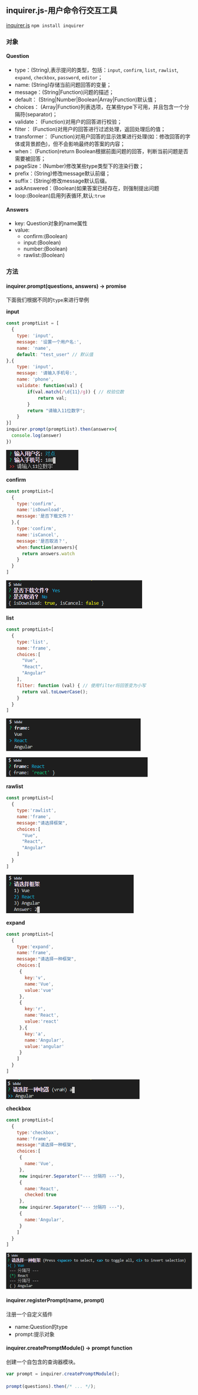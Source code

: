 ## inquirer.js-用户命令行交互工具

[inquirer.js](https://www.npmjs.com/package/inquirer)
```npm install inquirer```

### 对象

#### Question

+ type：(String),表示提问的类型，包括：`input`, `confirm`, `list`, `rawlist`, `expand`, `checkbox`, `password`, `editor`；
+ name: (String)存储当前问题回答的变量；
+ message：(String|Function)问题的描述；
+ default： (String|Number|Boolean|Array|Function)默认值；
+ choices： (Array|Function)列表选项，在某些type下可用，并且包含一个分隔符(separator)；
+ validate： (Function)对用户的回答进行校验；
+ filter： (Function)对用户的回答进行过滤处理，返回处理后的值；
+ transformer： (Function)对用户回答的显示效果进行处理(如：修改回答的字体或背景颜色)，但不会影响最终的答案的内容；
+ when： (Function)return  Boolean根据前面问题的回答，判断当前问题是否需要被回答；
+ pageSize：(Number)修改某些type类型下的渲染行数；
+ prefix：(String)修改message默认前缀；
+ suffix：(String)修改message默认后缀。
+ askAnswered：(Boolean)如果答案已经存在，则强制提出问题
+ loop:(Boolean)启用列表循环,默认:`true`

#### Answers
+ key: Question对象的name属性
+ value:
  - confirm:(Boolean)
  - input:(Boolean)
  - number:(Boolean)
  - rawlist:(Boolean)

### 方法

#### inquirer.prompt(questions, answers) -> promise

下面我们根据不同的`type`来进行举例

**input**
```js
const promptList = [
  {
    type: 'input',
    message: '设置一个用户名:',
    name: 'name',
    default: "test_user" // 默认值
},{
    type: 'input',
    message: '请输入手机号:',
    name: 'phone',
    validate: function(val) {
        if(val.match(/\d{11}/g)) { // 校验位数
            return val;
        }
        return "请输入11位数字";
    }
}]
inquirer.prompt(promptList).then(answer=>{
  console.log(answer)
})
```

![input](../static/images/node/requirer/input.png)

**confirm**

```js
const promptList=[
  {
    type:'confirm',
    name:'isDownload',
    message:'是否下载文件？'
  },{
    type:'confirm',
    name:'isCancel',
    message:'是否取消？',
    when:function(answers){
      return answers.watch
    }
  }
]
```
![confirm](../static/images/node/requirer/confirm.png)

**list**

```js
const promptList=[
  {
    type:'list',
    name:'frame',
    choices:[
      "Vue",
      "React",
      "Angular"
    ],
    filter: function (val) { // 使用filter将回答变为小写
      return val.toLowerCase();
    }
  }
]
```
![list](../static/images/node/requirer/list.png)

![list-result](../static/images/node/requirer/list-result.png)

**rawlist**

```js
const promptList=[
  {
    type:'rawlist',
    name:'frame',
    message:"请选择框架",
    choices:[
      "Vue",
      "React",
      "Angular"
    ]
  }
]
```
![rawlist](../static/images/node/requirer/rawlist.png)

**expand**

```js
const promptList=[
  {
    type:'expand',
    name:'frame',
    message:"请选择一种框架",
    choices:[
     {
       key:'v',
       name:'Vue',
       value:'vue'
     },
     {
       key:'r',
       name:'React',
       value:'react'
     },{
       key:'a',
       name:'Angular',
       value:'angular'
     }
    ]
  }
]
```

![expand](../static/images/node/requirer/expand.png)

**checkbox**

```js
const promptList=[
  {
    type:'checkbox',
    name:'frame',
    message:"请选择一种框架",
    choices:[
     {
       name:'Vue',
     },
     new inquirer.Separator("--- 分隔符 ---"),
     {
       name:'React',
       checked:true
     },
     new inquirer.Separator("--- 分隔符 ---"),
     {
       name:'Angular',
     }
    ]
  }
]
```

![checkbox](../static/images/node/requirer/checkbox.png)



#### inquirer.registerPrompt(name, prompt)

注册一个自定义插件

+ name:Question的type
+ prompt:提示对象
#### inquirer.createPromptModule() -> prompt function

创建一个自包含的查询器模块。

```js
var prompt = inquirer.createPromptModule();

prompt(questions).then(/* ... */);
```
